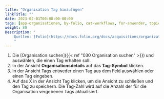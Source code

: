 ```yaml
---
title: "Organisation Tag hinzufügen"
linkTitle: ""
date: 2023-02-01T00:00:00-00:00
tags: [app-organisationen, by-folio, cat-workflows, for-anwender, topic-tags]
weight: 80
Description: "
    Quellen: [Folio](https://docs.folio.org/docs/acquisitions/organizations/#adding-a-tag-to-an-organization) <!-- & [GBV](https://info.gebev.de/pages/viewpage.action?pageId=842793031) -->
    "
---
```


1.  Die [Organisation suchen]({{< ref "030 Organisation suchen" >}}) und auswählen, die einen Tag erhalten soll.
2.  In der Ansicht **Organisationsdetails** auf das **Tag-Symbol** klicken.
3.  In der Ansicht Tags entweder einen Tag aus dem Feld auswählen oder einen Tag eingeben.
4.  Auf das X in der Ansicht Tag klicken, um die Ansicht zu schließen und den Tag zu speichern. Die Tag-Zahl wird auf die Anzahl der für die Organisation vergebenen Tags aktualisiert.
